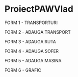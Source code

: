# ProiectPAWVlad

FORM 1 - TRANSPORTURI

FORM 2 - ADAUGA TRANSPORT

FORM 3 - ADAUGA RUTA

FORM 4 - ADAUGA SOFER

FORM 5 - ADAUGA MASINA

FORM 6 - GRAFIC
